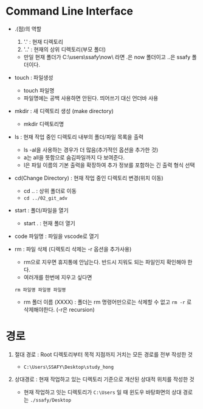 # Command Line Interface

- .(점)의 역할
  1. '.' : 현재 디렉토리
  2. '..' : 현재의 상위 디렉토리(부모 폴더)

    - 만일 현재 폴더가 C:\users\ssafy\now\ 라면
.은  now 폴더이고 ..은 ssafy 폴더이다.

- touch : 파일생성
    - touch 파일명 
    - 파일명에는 공백 사용하면 안된다. 띄어쓰기 대신 언더바 사용

- mkdir : 새 디렉토리 생성 (make directory)
    - mkdir 디렉토리명

- ls : 현재 작업 중인 디렉토리 내부의 폴더/파일 목록을 출력
    - ls -al을 사용하는 경우가 더 많음(추가적인 옵션을 추가한 것)
    - a는 all을 뜻함으로 숨김파일까지 다 보여준다.
    - l은 파일 이름의 기본 출력을 확장하여 추가 정보를 포함하는 긴 출력 형식 선택

- cd(Change Directory) : 현재 작업 중인 디렉토리 변경(위치 이동)
    - cd .. : 상위 폴더로 이동
    - `cd ../02_git_adv`

    
- start : 폴더/파일을 열기
    - start . : 현재 폴더 열기

- code 파일명 : 파일을 vscode로 열기

- rm : 파일 삭제 (디렉토리 삭제는 -r 옵션을 추가사용)
    - rm으로 지우면 휴지통에 안남는다. 반드시 지워도 되는 파일인지 확인해야 한다.
    - 여러개를 한번에 지우고 싶다면 
    ```text
    rm 파일명 파일명 파일명
    ```
    - rm 폴더 이름 (XXXX) : 폴더는 rm 명령어만으로는 삭제할 수 없고 `rm -r` 로 삭제해야한다.  (-r은 recursion)


# 경로
1. 절대 경로 : Root 디렉토리부터 목적 지점까지 거치는 모든 경로를 전부 작성한 것
    - `C:\Users\SSAFY\Desktop\study_hong`

2. 상대경로 : 현재 작업하고 있는 디렉토리 기준으로 걔산된 상대적 위치를 작성한 것
    - 현재 작업하고 잇는 디렉토리가 `C:\Users` 일 때 윈도우 바탕화면의 상대 경로는 `./ssafy/Desktop`
